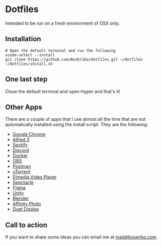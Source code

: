 # Dotfiles
Intended to be run on a fresh environment of OSX only.

## Installation

    # Open the default terminal and run the following
    xcode-select --install
    git clone https://github.com/BosEriko/dotfiles.git ~/dotfiles
    ~/dotfiles/install.sh

## One last step
Close the default terminal and open Hyper and that's it!

## Other Apps
There are a couple of apps that I use almost all the time that are not automatically installed using the install script. They are the following:
- [Google Chrome](https://www.google.com/chrome/)
- [Alfred 3](https://www.alfredapp.com/)
- [Spotify](https://www.spotify.com/ph/download/mac/)
- [Discord](https://discordapp.com/)
- [Docker](https://docs.docker.com/docker-for-mac/install/)
- [OBS](https://obsproject.com/)
- [Postman](https://www.getpostman.com/downloads/)
- [uTorrent](https://www.utorrent.com/downloads/complete/os/osx/track/stable)
- [Elmedia Video Player](https://itunes.apple.com/us/app/elmedia-universal-video-player/id937759555)
- [Spectacle](https://www.spectacleapp.com/)
- [Figma](https://www.figma.com/)
- [Unity](https://store.unity.com/download?ref=personal)
- [Blender](https://www.blender.org/download/)
- [Affinity Photo](https://affinity.serif.com/en-gb/photo/desktop/)
- [Duet Display](https://www.duetdisplay.com/pro/)

## Call to action
If you want to share some ideas you can email me at mail@boseriko.com
